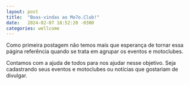 ```yaml
---
layout: post
title:  "Boas-vindas ao Mo7o.Club!"
date:   2024-02-07 18:52:20 -0300
categories: wellcome
---
```


Como primeira postagem não temos mais que esperança de tornar essa página referência quando se trata em agrupar os eventos e motoclubes.

Contamos com a ajuda de todos para nos ajudar nesse objetivo. Seja cadastrando seus eventos e motoclubes ou notícias que gostariam de divulgar.